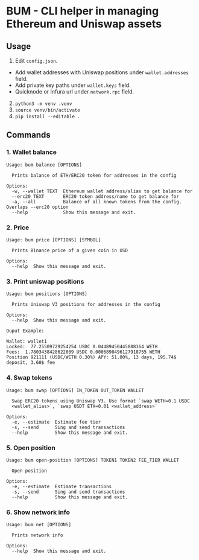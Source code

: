# BUM - CLI helper in managing Ethereum and Uniswap assets


## Usage

1. Edit `config.json`. 
- Add wallet addresses with Uniswap positions under `wallet.addresses` field. 
- Add private key paths under `wallet.keys` field. 
- Quicknode or Infura url under `network.rpc` field.

2. `python3 -m venv .venv`
3. `source venv/bin/activate`
4. `pip install --editable .`


## Commands

### 1. Wallet balance

```
Usage: bum balance [OPTIONS]

  Prints balance of ETH/ERC20 token for addresses in the config

Options:
  -w, --wallet TEXT  Ethereum wallet address/alias to get balance for
  --erc20 TEXT       ERC20 token address/name to get balance for
  -a, --all          Balance of all known tokens from the config. Overlaps --erc20 option
  --help             Show this message and exit.
```

### 2. Price

```
Usage: bum price [OPTIONS] [SYMBOL]

  Prints Binance price of a given coin in USD

Options:
  --help  Show this message and exit.
```

### 3. Print uniswap positions

```
Usage: bum positions [OPTIONS]

  Prints Uniswap V3 positions for addresses in the config

Options:
  --help  Show this message and exit.
```

```
Ouput Example:

Wallet: wallet1
Locked:  77.25509729254254 USDC 0.04489450445888164 WETH
Fees:  1.7803438428622809 USDC 0.0006890496127918755 WETH
Position 921111 (USDC/WETH 0.30%) APY: 51.00%, 13 days, 195.74$ deposit, 3.60$ fee
```

### 4. Swap tokens
```
Usage: bum swap [OPTIONS] IN_TOKEN OUT_TOKEN WALLET

  Swap ERC20 tokens using Uniswap V3. Use format `swap WETH=0.1 USDC
  <wallet_alias>`, `swap USDT ETH=0.01 <wallet_address>`

Options:
  -e, --estimate  Estimate fee tier
  -s, --send      Sing and send transactions
  --help          Show this message and exit.
```

### 5. Open position
```
Usage: bum open-position [OPTIONS] TOKEN1 TOKEN2 FEE_TIER WALLET

  Open position

Options:
  -e, --estimate  Estimate transactions
  -s, --send      Sing and send transactions
  --help          Show this message and exit.
```

### 6. Show network info
```
Usage: bum net [OPTIONS]

  Prints network info

Options:
  --help  Show this message and exit.
```
